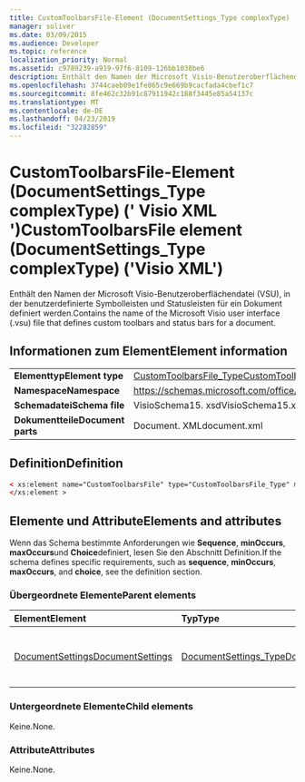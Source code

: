 ```yaml
---
title: CustomToolbarsFile-Element (DocumentSettings_Type complexType) (' Visio XML ')
manager: soliver
ms.date: 03/09/2015
ms.audience: Developer
ms.topic: reference
localization_priority: Normal
ms.assetid: c9789239-a919-97f6-8109-126bb1038be6
description: Enthält den Namen der Microsoft Visio-Benutzeroberflächendatei (VSU), in der benutzerdefinierte Symbolleisten und Statusleisten für ein Dokument definiert werden.
ms.openlocfilehash: 3744caeb09e1fe865c9e669b9cacfada4cbef1c7
ms.sourcegitcommit: 8fe462c32b91c87911942c188f3445e85a54137c
ms.translationtype: MT
ms.contentlocale: de-DE
ms.lasthandoff: 04/23/2019
ms.locfileid: "32282859"
---
```

# <a name="customtoolbarsfile-element-documentsettingstype-complextype-visio-xml"></a><span data-ttu-id="59614-103">CustomToolbarsFile-Element (DocumentSettings_Type complexType) (' Visio XML ')</span><span class="sxs-lookup"><span data-stu-id="59614-103">CustomToolbarsFile element (DocumentSettings_Type complexType) ('Visio XML')</span></span>

<span data-ttu-id="59614-104">Enthält den Namen der Microsoft Visio-Benutzeroberflächendatei (VSU), in der benutzerdefinierte Symbolleisten und Statusleisten für ein Dokument definiert werden.</span><span class="sxs-lookup"><span data-stu-id="59614-104">Contains the name of the Microsoft Visio user interface (.vsu) file that defines custom toolbars and status bars for a document.</span></span>
  
## <a name="element-information"></a><span data-ttu-id="59614-105">Informationen zum Element</span><span class="sxs-lookup"><span data-stu-id="59614-105">Element information</span></span>

|||
|:-----|:-----|
|<span data-ttu-id="59614-106">**Elementtyp**</span><span class="sxs-lookup"><span data-stu-id="59614-106">**Element type**</span></span> <br/> |[<span data-ttu-id="59614-107">CustomToolbarsFile_Type</span><span class="sxs-lookup"><span data-stu-id="59614-107">CustomToolbarsFile_Type</span></span>](customtoolbarsfile_type-complextypevisio-xml.md) <br/> |
|<span data-ttu-id="59614-108">**Namespace**</span><span class="sxs-lookup"><span data-stu-id="59614-108">**Namespace**</span></span> <br/> |https://schemas.microsoft.com/office/visio/2012/main  <br/> |
|<span data-ttu-id="59614-109">**Schemadatei**</span><span class="sxs-lookup"><span data-stu-id="59614-109">**Schema file**</span></span> <br/> |<span data-ttu-id="59614-110">VisioSchema15. xsd</span><span class="sxs-lookup"><span data-stu-id="59614-110">VisioSchema15.xsd</span></span>  <br/> |
|<span data-ttu-id="59614-111">**Dokumentteile**</span><span class="sxs-lookup"><span data-stu-id="59614-111">**Document parts**</span></span> <br/> |<span data-ttu-id="59614-112">Document. XML</span><span class="sxs-lookup"><span data-stu-id="59614-112">document.xml</span></span>  <br/> |
   
## <a name="definition"></a><span data-ttu-id="59614-113">Definition</span><span class="sxs-lookup"><span data-stu-id="59614-113">Definition</span></span>

```XML
< xs:element name="CustomToolbarsFile" type="CustomToolbarsFile_Type" minOccurs="0" maxOccurs="1" >
</xs:element >
```

## <a name="elements-and-attributes"></a><span data-ttu-id="59614-114">Elemente und Attribute</span><span class="sxs-lookup"><span data-stu-id="59614-114">Elements and attributes</span></span>

<span data-ttu-id="59614-115">Wenn das Schema bestimmte Anforderungen wie **Sequence**, **minOccurs**, **maxOccurs**und **Choice**definiert, lesen Sie den Abschnitt Definition.</span><span class="sxs-lookup"><span data-stu-id="59614-115">If the schema defines specific requirements, such as **sequence**, **minOccurs**, **maxOccurs**, and **choice**, see the definition section.</span></span> 
  
### <a name="parent-elements"></a><span data-ttu-id="59614-116">Übergeordnete Elemente</span><span class="sxs-lookup"><span data-stu-id="59614-116">Parent elements</span></span>

|<span data-ttu-id="59614-117">**Element**</span><span class="sxs-lookup"><span data-stu-id="59614-117">**Element**</span></span>|<span data-ttu-id="59614-118">**Typ**</span><span class="sxs-lookup"><span data-stu-id="59614-118">**Type**</span></span>|<span data-ttu-id="59614-119">**Beschreibung**</span><span class="sxs-lookup"><span data-stu-id="59614-119">**Description**</span></span>|
|:-----|:-----|:-----|
|[<span data-ttu-id="59614-120">DocumentSettings</span><span class="sxs-lookup"><span data-stu-id="59614-120">DocumentSettings</span></span>](documentsettings-element-visiodocument_type-complextypevisio-xml.md) <br/> |[<span data-ttu-id="59614-121">DocumentSettings_Type</span><span class="sxs-lookup"><span data-stu-id="59614-121">DocumentSettings_Type</span></span>](documentsettings_type-complextypevisio-xml.md) <br/> |<span data-ttu-id="59614-122">Enthält Elemente, die Dokumenteinstellungen angeben.</span><span class="sxs-lookup"><span data-stu-id="59614-122">Contains elements that specify document settings.</span></span>  <br/> |
   
### <a name="child-elements"></a><span data-ttu-id="59614-123">Untergeordnete Elemente</span><span class="sxs-lookup"><span data-stu-id="59614-123">Child elements</span></span>

<span data-ttu-id="59614-124">Keine.</span><span class="sxs-lookup"><span data-stu-id="59614-124">None.</span></span>
  
### <a name="attributes"></a><span data-ttu-id="59614-125">Attribute</span><span class="sxs-lookup"><span data-stu-id="59614-125">Attributes</span></span>

<span data-ttu-id="59614-126">Keine.</span><span class="sxs-lookup"><span data-stu-id="59614-126">None.</span></span>
  

